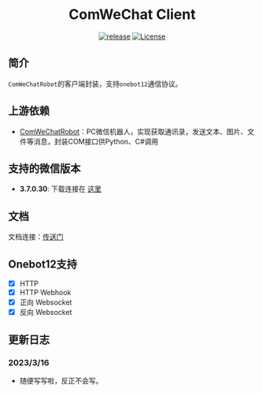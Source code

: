 <h1 align="center">ComWeChat Client</h1>

<p align="center">
    <a href="https://github.com/JustUndertaker/ComWeChatBotClient/releases"><img src="https://img.shields.io/badge/release-0.0.0-blue.svg?" alt="release"></a>
    <a href="https://opensource.org/licenses/MIT"><img src="https://img.shields.io/badge/License-MIT-brightgreen.svg?" alt="License"></a>
</p>

## 简介

`ComWeChatRobot`的客户端封装，支持`onebot12`通信协议。

## 上游依赖

- [ComWeChatRobot](https://github.com/ljc545w/ComWeChatRobot)：PC微信机器人，实现获取通讯录，发送文本、图片、文件等消息，封装COM接口供Python、C#调用

## 支持的微信版本

- **3.7.0.30**: 下载连接在 [这里](https://github.com/tom-snow/wechat-windows-versions/releases/download/v3.7.0.30/WeChatSetup-3.7.0.30.exe)

## 文档

文档连接：[传送门](xxx)

## Onebot12支持

- [x] HTTP
- [x] HTTP Webhook
- [x] 正向 Websocket
- [x] 反向 Websocket

## 更新日志

### 2023/3/16

-  随便写写啦，反正不会写。
